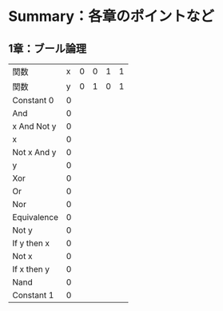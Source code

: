 # Summary：各章のポイントなど
## 1章：ブール論理

|             |     |     |     |     |     |
| ----------- | --- | --- | --- | --- | --- |
| 関数        | x   | 0   | 0   | 1   | 1   |
| 関数        | y   | 0   | 1   | 0   | 1   |
| Constant 0  | 0   |     |     |     |     |
| And         | 0   |     |     |     |     |
| x And Not y | 0   |     |     |     |     |
| x           | 0   |     |     |     |     |
| Not x And y | 0   |     |     |     |     |
| y           | 0   |     |     |     |     |
| Xor         | 0   |     |     |     |     |
| Or          | 0   |     |     |     |     |
| Nor         | 0   |     |     |     |     |
| Equivalence | 0   |     |     |     |     |
| Not y       | 0   |     |     |     |     |
| If y then x | 0   |     |     |     |     |
| Not x       | 0   |     |     |     |     |
| If x then y | 0   |     |     |     |     |
| Nand        | 0   |     |     |     |     |
| Constant 1  | 0   |     |     |     |     |

